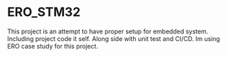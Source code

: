 # ERO_STM32
This project is an attempt to have proper setup for embedded system. Including project code it self. Along side with unit test and CI/CD. Im using ERO case study for this project.
